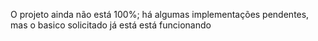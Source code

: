 O projeto ainda não está 100%; há algumas implementações pendentes, mas o basico solicitado já está está funcionando

